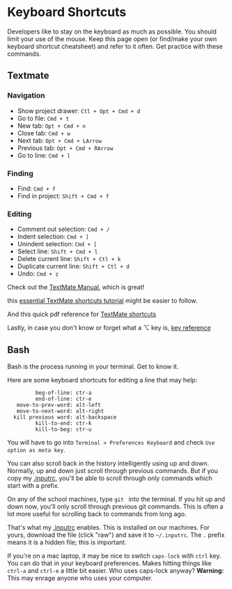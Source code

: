 # Keyboard Shortcuts

Developers like to stay on the keyboard as much as possible. You should
limit your use of the mouse. Keep this page open (or find/make your own
keyboard shortcut cheatsheet) and refer to it often. Get practice
with these commands.

## Textmate

### Navigation
* Show project drawer: `Ctl + Opt + Cmd + d`
* Go to file: `Cmd + t`
* New tab: `Opt + Cmd + n`
* Close tab: `Cmd + w`
* Next tab: `Opt + Cmd + LArrow`
* Previous tab: `Opt + Cmd + RArrow`
* Go to line: `Cmd + l`

### Finding
* Find: `Cmd + f`
* Find in project: `Shift + Cmd + f`

### Editing
* Comment out selection: `Cmd + /`
* Indent selection: `Cmd + ]`
* Unindent selection: `Cmd + [`
* Select line: `Shift + Cmd + l`
* Delete current line: `Shift + Ctl + k`
* Duplicate current line: `Shift + Ctl + d`
* Undo: `Cmd + z`


Check out the [TextMate Manual][tm_man], which is great!

this [essential TextMate shortcuts tutorial][tm_tut] might be easier to follow.

And this quick pdf reference for [TextMate shortcuts][tm_cheatsheet]

Lastly, in case you don't know or forget what a ⌥ key is, [key reference][key_reference]

[tm_tut]: http://net.tutsplus.com/tutorials/tools-and-tips/essential-textmate-shortcuts-tips-and-techniques/

[tm_man]: http://manual.macromates.com/en/all_pages.html

[tm_cheatsheet]: https://sites.google.com/a/grayskies.net/www/textmate

[key_reference]: http://myfirstmac.com/images/uploads/articleImages/key-symbols.gif



## Bash

Bash is the process running in your terminal. Get to know it.

Here are some keyboard shortcuts for editing a line that may help:

```
         beg-of-line: ctr-a
         end-of-line: ctr-e
   move-to-prev-word: alt-left
   move-to-next-word: alt-right
  kill previous word: alt-backspace
         kill-to-end: ctr-k
         kill-to-beg: ctr-u
```

You will have to go into `Terminal > Preferences Keyboard` and check
`Use option as meta key`.

You can also scroll back in the history intelligently using up and
down. Normally, up and down just scroll through previous commands. But
if you copy my [.inputrc][inputrc], you'll be able to scroll through
only commands which start with a prefix.

On any of the school machines, type `git ` into the terminal. If you
hit up and down now, you'll only scroll through previous git
commands. This is often a lot more useful for scrolling back to
commands from long ago.

That's what my [.inputrc][inputrc] enables. This is installed on our
machines. For yours, download the file (click "raw") and save it to
`~/.inputrc`. The `.` prefix means it is a hidden file; this is
important.

[inputrc]: https://github.com/appacademy/dotfiles/blob/master/inputrc

If you're on a mac laptop, it may be nice to switch `caps-lock` with
`ctrl` key. You can do that in your keyboard preferences. Makes
hitting things like `ctrl-a` and `ctrl-e` a little bit easier. Who
uses caps-lock anyway?
**Warning:** This may enrage anyone who uses your computer.
